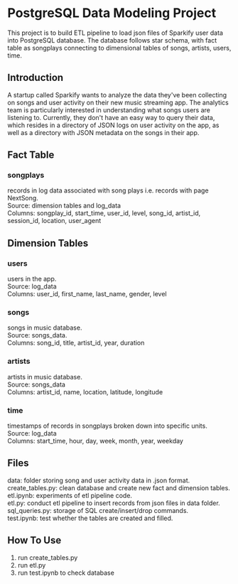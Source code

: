 # PostgreSQL Data Modeling Project

This project is to build ETL pipeline to load json files of Sparkify user data into PostgreSQL database. The database follows star schema, with fact table as songplays connecting to dimensional tables of songs, artists, users, time. 

## Introduction

A startup called Sparkify wants to analyze the data they've been collecting on songs and user activity on their new music streaming app. The analytics team is particularly interested in understanding what songs users are listening to. Currently, they don't have an easy way to query their data, which resides in a directory of JSON logs on user activity on the app, as well as a directory with JSON metadata on the songs in their app.

## Fact Table

### songplays

records in log data associated with song plays i.e. records with page NextSong.  
Source: dimension tables and log_data  
Columns: songplay_id, start_time, user_id, level, song_id, artist_id, session_id, location, user_agent  

## Dimension Tables

### users
users in the app.     
Source: log_data  
Columns: user_id, first_name, last_name, gender, level  

### songs
songs in music database.   
Source: songs_data.   
Columns: song_id, title, artist_id, year, duration   

### artists
artists in music database.   
Source: songs_data    
Columns: artist_id, name, location, latitude, longitude   

### time
timestamps of records in songplays broken down into specific units.   
Source: log_data   
Columns: start_time, hour, day, week, month, year, weekday     

## Files

data: folder storing song and user activity data in .json format.    
create_tables.py: clean database and create new fact and dimension tables.    
etl.ipynb: experiments of etl pipeline code.   
etl.py: conduct etl pipeline to insert records from json files in data folder.    
sql_queries.py: storage of SQL create/insert/drop commands.    
test.ipynb: test whether the tables are created and filled.    

## How To Use

1. run create_tables.py  
2. run etl.py  
3. run test.ipynb to check database
